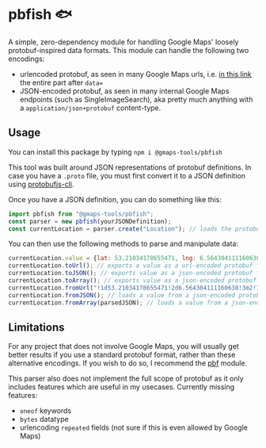 # pbfish 🐟

A simple, zero-dependency module for handling Google Maps' loosely protobuf-inspired data formats. This module can handle the following two encodings:

 * urlencoded protobuf, as seen in many Google Maps urls, i.e. [in this link](https://www.google.com/maps/@53.2115687,6.566413,3a,75y,255.84h,90t/data=!3m7!1e1!3m5!1sJ1lsIa1AUTItTwcisKl26Q!2e0!6shttps:%2F%2Fstreetviewpixels-pa.googleapis.com%2Fv1%2Fthumbnail%3Fpanoid%3DJ1lsIa1AUTItTwcisKl26Q%26cb_client%3Dmaps_sv.tactile.gps%26w%3D203%26h%3D100%26yaw%3D247.16174%26pitch%3D0%26thumbfov%3D100!7i16384!8i8192) the entire part after `data=`
 * JSON-encoded protobuf, as seen in many internal Google Maps endpoints (such as SingleImageSearch), aka pretty much anything with a `application/json+protobuf` content-type.

## Usage

You can install this package by typing `npm i @gmaps-tools/pbfish`

This tool was built around JSON representations of protobuf definitions. In case you have a `.proto` file, you must first convert it to a JSON definition using [protobufjs-cli](https://www.npmjs.com/package/protobufjs-cli).

Once you have a JSON definition, you can do something like this:

```js
import pbfish from "@gmaps-tools/pbfish";
const parser = new pbfish(yourJSONDefinition);
const currentLocation = parser.create("Location"); // loads the protobuf definition called Location from your json
```

You can then use the following methods to parse and manipulate data:
```js
currentLocation.value = {lat: 53.21034178655471, lng: 6.564304111160638, notes: {country: "nl", subdivision: "groningen"}} // loads in a value to the the parser
currentLocation.toUrl(); // exports a value as a url-encoded protobuf format
currentLocation.toJSON(); // exports value as a json-encoded protobuf format
currentLocation.toArray(); // exports value as a json-encoded protobuf format (decoded into an array)
currentLocation.fromUrl("!1d53.21034178655471!2d6.564304111160638!3m2!1snl!2sgroningen"); // loads a value from a url-encoded format
currentLocation.fromJSON(); // loads a value from a json-encoded protobuf format (unparsed)
currentLocation.fromArray(parsedJSON); // loads a value from a json-encoded protobuf format (decoded into an array)
```

## Limitations

For any project that does not involve Google Maps, you will usually get better results if you use a standard protobuf format, rather than these alternative encodings. If you wish to do so, I recommend the [pbf](https://www.npmjs.com/package/pbf) module.

This parser also does not implement the full scope of protobuf as it only includes features which are useful in my usecases. Currently missing features:

 * `oneof` keywords
 * `bytes` datatype
 * urlencoding `repeated` fields (not sure if this is even allowed by Google Maps)